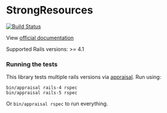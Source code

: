 # StrongResources

[![Build Status](https://travis-ci.org/jsonapi-suite/strong_resources.svg?branch=master)](https://travis-ci.org/jsonapi-suite/strong_resources)

View [official documentation](https://jsonapi-suite.github.io/strong_resources)

Supported Rails versions: >= 4.1

### Running the tests

This library tests multiple rails versions via [appraisal](https://github.com/thoughtbot/appraisal). Run using:

```
bin/appraisal rails-4 rspec
bin/appraisal rails-5 rspec
```

Or `bin/appraisal rspec` to run everything.
